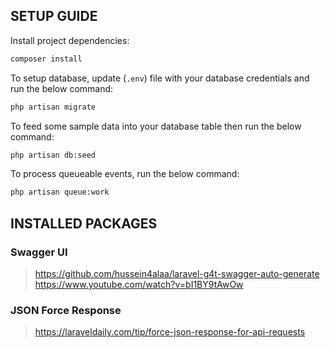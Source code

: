 ## SETUP GUIDE

Install project dependencies:

```bash
composer install
```

To setup database, update (`.env`) file with your database credentials and run the below command:

```bash
php artisan migrate
```

To feed some sample data into your database table then run the below command:

```bash
php artisan db:seed
```

To process queueable events, run the below command:

```bash
php artisan queue:work
```

## INSTALLED PACKAGES

### Swagger UI
> https://github.com/hussein4alaa/laravel-g4t-swagger-auto-generate
> https://www.youtube.com/watch?v=bI1BY9tAwOw

### JSON Force Response
> https://laraveldaily.com/tip/force-json-response-for-api-requests